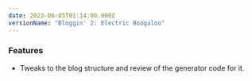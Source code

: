```yaml
---
date: 2023-06-05T01:14:00.000Z
versionName: "Bloggin' 2: Electric Boogaloo"
---
```

### Features

- Tweaks to the blog structure and review of the generator code for it.
